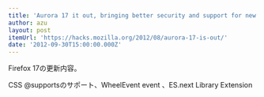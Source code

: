 ```yaml
---
title: 'Aurora 17 it out, bringing better security and support for new standards ✩ Mozilla Hacks – the Web developer blog'
author: azu
layout: post
itemUrl: 'https://hacks.mozilla.org/2012/08/aurora-17-is-out/'
date: '2012-09-30T15:00:00.000Z'
---
```

Firefox 17の更新内容。

CSS @supportsのサポート、WheelEvent event 、ES.next Library Extension
